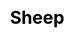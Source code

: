 ---
title: Sheep
layout: dream_interpretation/kind_single
description: Dream interpretation - animal - sheep.
js: []
css: ["css/luck/dream_interpretation/dream_interpretation.css"]
---